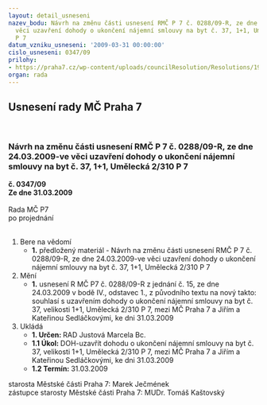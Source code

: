 ```yaml
---
layout: detail_usneseni
nazev_bodu: Návrh na změnu části usnesení RMČ P 7 č. 0288/09-R, ze dne 24.03.2009-ve
  věci uzavření dohody o ukončení nájemní smlouvy na byt č. 37, 1+1, Umělecká 2/310
  P 7
datum_vzniku_usneseni: '2009-03-31 00:00:00'
cislo_usneseni: 0347/09
prilohy:
- https://praha7.cz/wp-content/uploads/councilResolution/Resolutions/19068/17-09r31_3_sedl%c3%a1%c4%8dek-zm%c4%9bna_us_-p%c5%99%c3%adl_.doc
organ: rada
---
```

<div id="ucUsn_pList" class="usn">
	<span><h2>Usnesení rady MČ Praha 7 </h2>
<br></span><div class="standBody">
<span><h3>Návrh na změnu části usnesení RMČ P 7 č. 0288/09-R, ze dne 24.03.2009-ve věci uzavření dohody o ukončení nájemní smlouvy na byt č. 37, 1+1, Umělecká 2/310 P 7</h3></span><div class="center">
		<strong>č. 0347/09</strong><br>
	</div>
<div class="center">
		<strong>Ze dne 31.03.2009</strong><br><br>
	</div>Rada MČ P7<br> po projednání<br><br><ol>
<li>Bere na vědomí<ul><li>
<strong>1.</strong> předložený materiál - Návrh na změnu části usnesení RMČ P 7 č. 0288/09-R, ze dne 24.03.2009-ve věci uzavření dohody o ukončení nájemní smlouvy na byt č. 37, 1+1, Umělecká 2/310 P 7 </li></ul>
</li>
<li>Mění<ul><li>
<strong>1.</strong> usnesení  R MČ P7 č. 0288/09-R z jednání č. 15, ze dne 24.03.2009 v bodě IV., odstavec 1., z původního textu na nový takto: souhlasí s uzavřením dohody o ukončení nájemní smlouvy na byt č. 37, velikosti 1+1, Umělecká 2/310 P 7, mezi MČ Praha 7 a Jiřím a Kateřinou Sedláčkovými, ke dni 31.03.2009</li></ul>
</li>
<li>Ukládá<ul>
<li>
<strong>1. Určen: </strong>RAD Justová Marcela Bc.</li>
<li>
<strong>1.1 Úkol: </strong>DOH-uzavřít dohodu o ukončení nájemní smlouvy na byt č. 37, velikosti 1+1, Umělecká 2/310 P 7, mezi MČ Praha 7 a Jiřím a Kateřinou Sedláčkovými, ke dni 31.03.2009 </li>
<li>
<strong>1.2 Termín: </strong>31.03.2009</li>
</ul>
</li>
</ol>starosta Městské části Praha 7: Marek Ječmének<br>zástupce starosty Městské části Praha 7: MUDr. Tomáš Kaštovský 
</div>
</div>